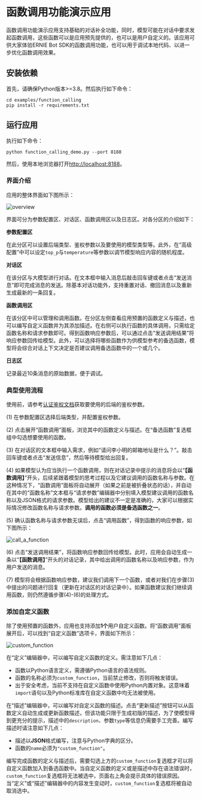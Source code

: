 # 函数调用功能演示应用

函数调用功能演示应用支持基础的对话补全功能，同时，模型可能在对话中要求发起函数调用，这些函数可以是应用预先提供的，也可以是用户自定义的。该应用可供大家体验ERNIE Bot SDK的函数调用功能，也可以用于调试本地代码、以进一步优化函数调用效果。

## 安装依赖

首先，请确保Python版本>=3.8。然后执行如下命令：

```shell
cd examples/function_calling
pip install -r requirements.txt
```

## 运行应用

执行如下命令：

```shell
python function_calling_demo.py --port 8188
```

然后，使用本地浏览器打开[http://localhost:8188](http://localhost:8188)。

### 界面介绍

应用的整体界面如下图所示：

![overview](https://user-images.githubusercontent.com/21275753/268629662-454d756d-e8b0-49fa-98a5-35444ffd4bfe.png)

界面可分为参数配置区、对话区、函数调用区以及日志区。对各分区的介绍如下：

**参数配置区**

在此分区可以设置后端类型、鉴权参数以及要使用的模型类型等。此外，在“高级配置”中可以设定`top_p`与`temperature`等参数以调节模型响应内容的随机程度。

**对话区**

在该分区与大模型进行对话。在文本框中输入消息后敲击回车键或者点击“发送消息”即可完成消息的发送。除基本对话功能外，支持重置对话、撤回消息以及重新生成最新的一条回复。

**函数调用区**

在该分区中可以管理和调用函数。在分区左侧查看应用预置的函数定义与描述，也可以编写自定义函数并为其添加描述。在右侧可以执行函数的具体调用，只需给定函数名称和请求参数即可。得到函数响应参数后，可以通过点击“发送调用结果”将响应参数回传给模型。此外，可以选择将哪些函数作为供模型参考的备选函数，模型将会综合对话上下文决定是否建议调用备选函数中的一个或几个。

**日志区**

记录最近10条消息的原始数据，便于调试。

### 典型使用流程

使用前，请参考[认证鉴权文档](../../docs/authentication.md)获取要使用的后端的鉴权参数。

(1) 在参数配置区选择后端类型，并配置鉴权参数。

(2) 点击展开“函数调用”面板，浏览其中的函数定义与描述。在“备选函数”复选框组中勾选想要使用的函数。

(3) 在对话区的文本框中输入需求，例如“请问李小明的邮箱地址是什么？”。敲击回车键或者点击“发送信息”，然后等待模型给出回复。

(4) 如果模型认为应当执行一个函数调用，则在对话记录中提示的消息将会以“**【函数调用】**”开头，后续紧跟着模型的思考过程以及它建议调用的函数名称与参数。在这种情况下，“函数调用”面板将自动展开（如果之前是被折叠状态的话），并自动在其中的“函数名称”文本框与“请求参数”编辑器中分别填入模型建议调用的函数名称以及JSON格式的请求参数。模型给出的建议不一定是准确的，大家可以根据实际情况修改函数名称与请求参数。**调用的函数必须是备选函数之一**。

(5) 确认函数名称与请求参数无误后，点击“调用函数”，得到函数的响应参数，如下图所示：

![call_a_function](https://user-images.githubusercontent.com/21275753/268624448-e0fd4c28-3ecf-45cc-b2d8-2f5b66f1f73d.jpg)

(6) 点击“发送调用结果”，将函数响应参数回传给模型。此时，应用会自动生成一条以“**【函数调用】**”开头的对话记录，其中给出调用的函数名称以及响应参数，作为用户发送的消息。

(7) 模型将会根据函数响应参数，建议我们调用下一个函数，或者对我们在步骤(3)中提出的问题进行回复（更新在对话区的对话记录中）。如果函数建议我们继续调用函数，则仍然遵循步骤(4)-(6)的处理方式。

### 添加自定义函数

除了使用预置的函数外，应用也支持添加**1个**用户自定义函数。将“函数调用”面板展开后，可以找到“自定义函数”选项卡，界面如下所示：

![custom_function](https://user-images.githubusercontent.com/21275753/268624469-a6666d32-92f9-463c-9f6c-994d8c406e94.jpg)

在“定义”编辑器中，可以编写自定义函数的定义。需注意如下几点：

* 函数以Python语言定义，需遵循Python语言的语法规则。
* 函数的名称必须为`custom_function`，当前禁止修改，否则将触发错误。
* 出于安全考虑，当前不支持在自定义函数中使用Python内置对象。这意味着`import`语句以及Python标准库在自定义函数中均无法被使用。

在“描述”编辑器中，可以编写对自定义函数的描述。点击“更新描述”按钮可以从函数定义自动生成或更新函数描述，但该功能只限于生成初版的描述，为了使模型得到更充分的提示，描述中的`description`、参数`type`等信息仍需要手工完善。编写描述时请注意如下几点：

* 描述以**JSON**格式编写，注意与Python字典的区分。
* 函数的`name`必须为`"custom_function"`。

编写完成函数的定义与描述后，需要勾选上方的`custom_function`复选框才可以将自定义函数加入到备选函数中。当自定义函数的定义或是描述中存在语法错误时，`custom_function`复选框将无法被选中，页面右上角会提示具体的错误原因。当“定义”或“描述”编辑器中的内容发生变动时，`custom_function`复选框将被自动取消选中。
